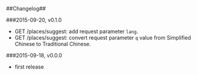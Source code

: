 ##Changelog##

###2015-09-20, v0.1.0

* GET /places/suggest: add request parameter `lang`.
* GET /places/suggest: convert request parameter `q` value from Simplified Chinese to Traditional Chinese.


###2015-09-18, v0.0.0

* first release
